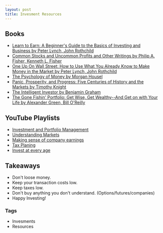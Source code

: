 ```yaml
---
layout: post
title: Invesment Resources
---
```


## Books

- [Learn to Earn: A Beginner's Guide to the Basics of Investing and Business by Peter Lynch, John Rothchild](https://www.goodreads.com/book/show/817589.Learn_to_Earn)
- [Common Stocks and Uncommon Profits and Other Writings by Philip A. Fisher, Kenneth L. Fisher](https://www.goodreads.com/book/show/26518545-common-stocks-and-uncommon-profits-and-other-writings)
- [One Up On Wall Street: How to Use What You Already Know to Make Money in the Market by Peter Lynch, John Rothchild](https://www.goodreads.com/book/show/762462.One_Up_On_Wall_Street)
- [The Psychology of Money by Morgan Housel](https://www.goodreads.com/book/show/41881472-the-psychology-of-money)
- [Panic, Prosperity, and Progress: Five Centuries of History and the Markets by Timothy Knight](https://www.goodreads.com/book/show/18972408-panic-prosperity-and-progress)
- [The Intelligent Investor by Benjamin Graham](https://www.goodreads.com/book/show/106835.The_Intelligent_Investor)
- [The Gone Fishin' Portfolio: Get Wise, Get Wealthy--And Get on with Your Life by Alexander Green, Bill O'Reilly](https://www.goodreads.com/book/show/4494325-the-gone-fishin-portfolio)

## YouTube Playlists

- [Investment and Portfolio Management](https://www.youtube.com/watch?v=NxEcO7ITtMo&list=PLf5N6dqfQaNRZPyqPhy4r8Mn1kl9KSlbf)
- [Understanding Markets](https://www.youtube.com/watch?v=zGMuLcx7nv0&list=PLf5N6dqfQaNTBANN76qAwSE73JSfoLQ9A)
- [Making sense of company earnings](https://www.youtube.com/watch?v=SI5ZRi5KVXQ&list=PLf5N6dqfQaNSyO7DrDYWY1I2cQY63D6TG)
- [Tax Planing](https://www.youtube.com/watch?v=8ygqVyiGIok&list=PLf5N6dqfQaNRu8GxYJPeSvK-GCzeedjNQ)
- [Invest at every age](https://www.youtube.com/watch?v=AzONJVQ8XCI&list=PLf5N6dqfQaNRnCNaV3jsmm-fMtdmdYztV)

## Takeaways 

- Don't loose money.
- Keep your transaction costs low.
- Keep taxes low.
- Don't buy anything you don't understand. (Options/futures/companies)
- Happy Investing!

### Tags

- Invesments
- Resources
